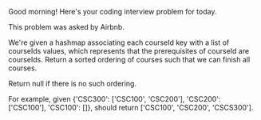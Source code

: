 Good morning! Here's your coding interview problem for today.

This problem was asked by Airbnb.

We're given a hashmap associating each courseId key with a list of courseIds 
values, which represents that the prerequisites of courseId are courseIds.
Return a sorted ordering of courses such that we can finish all courses.

Return null if there is no such ordering.

For example, given {'CSC300': ['CSC100', 'CSC200'], 'CSC200': ['CSC100'],
'CSC100': []}, should return ['CSC100', 'CSC200', 'CSCS300'].


